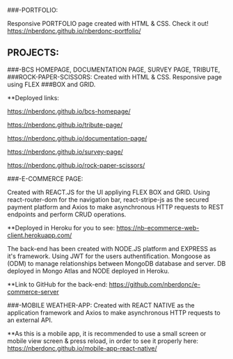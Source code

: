 ###-PORTFOLIO:

Responsive PORTFOLIO page created with HTML & CSS. Check it out! https://nberdonc.github.io/nberdonc-portfolio/

## PROJECTS:

###-BCS HOMEPAGE, DOCUMENTATION PAGE, SURVEY PAGE, TRIBUTE, ###ROCK-PAPER-SCISSORS: Created with HTML & CSS. Responsive page using FLEX ###BOX and GRID.

**Deployed links:

https://nberdonc.github.io/bcs-homepage/

https://nberdonc.github.io/tribute-page/

https://nberdonc.github.io/documentation-page/

https://nberdonc.github.io/survey-page/

https://nberdonc.github.io/rock-paper-scissors/

###-E-COMMERCE PAGE: 

Created with REACT.JS for the UI appliying FLEX BOX and GRID.
Using react-router-dom for the navigation bar, react-stripe-js as the secured payment platform and Axios to make asynchronous HTTP requests to REST endpoints and perform CRUD operations.

**Deployed in Heroku for you to see: https://nb-ecommerce-web-client.herokuapp.com/

The back-end has been created with NODE.JS platform and EXPRESS as it's framework.
Using JWT for the users authentification.
Mongoose as (ODM) to manage relationships between MongoDB database and server.
DB deployed in Mongo Atlas and NODE deployed in Heroku.

**Link to GitHub for the back-end: https://github.com/nberdonc/e-commerce-server

###-MOBILE WEATHER-APP: 
Created with REACT NATIVE as the application framework and Axios to make asynchronous HTTP requests to an external API.

**As this is a mobile app, it is recommended to use a small screen or mobile 
view screen & press reload, in order to see it properly here: https://nberdonc.github.io/mobile-app-react-native/

